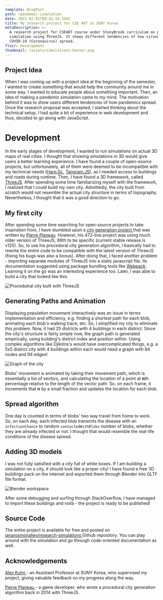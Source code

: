 ```yaml
---
template: BlogPost
path: /pandemic-simulation
date: 2021-02-01T09:42:14.244Z
title: My research project for CSE 487 at SUNY Korea
metaDescription: >-
  A research project for CSE487 course under StonyBrook curriculum on pandemic
  simulation using ThreeJS. It shows different tendencies of how viruses like
  COVID-19 (Coronavirus) spread.
flair: Development
thumbnail: /assets/simulations-banner.png
---
```

## Project Idea

When I was coming up with a project idea at the beginning of the semester, I wanted to create something that would help the community around me in some way. I wanted to educate people about something important. Then, an idea of making a pandemic simulation came to my mind. The motivation behind it was to show users different tendencies of how pandemics spread. Once the research proposal was accepted, I started thinking about the technical setup. I had quite a bit of experience in web development and thus, decided to go along with JavaScript.

# Development

In the early stages of development, I wanted to run simulations on actual 3D maps of real cities. I thought that showing simulations in 3D would give users a better learning experience. I have found a couple of open-source projects, but unfortunately, all of them were deemed to be incompatible with my technical needs ([Harp.GL](http://harp.gl/), [Tangram.JS](https://github.com/tangrams/tangram)), as I needed access to buildings and roads during runtime. Then, I have found a 3D framework, called [ThreeJS](http://threejs.org/). After spending some time familiarizing myself with the framework, I realized that I could build my own city. Admittedly, the city built from scratch would not resemble the actual city structure in terms of topography. Nevertheless, I thought that it was a good direction to go.

## My first city

After spending some time searching for open-source projects to take inspiration from, I have stumbled upon a [city generation project ](https://thatfrenchgamedev.com/games/random-city-generator/)that was written by [Pierre Planeau](https://thatfrenchgamedev.com/pierre-planeau/). However, his 472-line project was using much older version of ThreeJS, 66th to be specific (current stable release is v125). So, to use his procedural city generation algorithm, I basically had to rewrite the entire code to be compatible with the latest version of ThreeJS (fixing his bugs was also a bonus). After doing that, I faced another problem - importing separate modules of ThreeJS into a static javascript file. Its documentation suggested using package bundling tools like [Webpack](https://webpack.js.org/). Learning it on the go was an interesting experience too. Later, I was able to build a city that looked like this:

![Procedutral city built with ThreeJS](/assets/generated-city-2.png "City")

## Generating Paths and Animation

Displaying population movement interactively was an issue in terms implementation and efficiency, e.g. finding a shortest path for each blob, animating each blob's walking trace, etc. So, I simplified my city to eliminate this problem. Now, it had 25 districts with 4 buildings in each district. Since the city's structure is fairly simple now, the graph path is generated empirically, using building's district index and position within. Using complex algorithms like Djikstra's would have overcomplicated things, e.g. a 5x5 district city with 4 buildings within each would need a graph with 84 nodes and 94 edges!

![Graph of the city](/assets/city-graph.png "Blobs' movement graph path")

Blobs' movement is animated by taking their movement path, which is essentially a list of vectors, and calculating the location of a point at **n**th percentage relative to the length of the vector path. So, on each frame, it increments that **n** by a small fraction and updates the location for each blob.

## Spread algorithm

One day is counted in terms of blobs' two way travel from home to work. So, on each day, each infected blob transmits the disease with an `infectionChance` to random `contactedWithBlobs` number of blobs, whether they are already infected or not. I thought that would resemble the real-life conditions of the disease spread.

## Adding 3D models

I was not fully satisfied with a city full of white boxes. If I am building a simulation on a city, it should look like a proper city! I have found a free 3D buildings pack on the internet and exported them through Blender into GLTF file format.

![Blender workspace](/assets/building-model.png "Buildings' structure in Blender")

After some debugging and surfing through StackOverflow, I have managed to import these buildings and voilà - the project is ready to be published!

## Source Code

The entire project is available for free and posted on [janarosmonaliev/research-simulations ](https://github.com/janarosmonaliev/research-simulations)Github repository. You can play around with the simulation and go through code-oriented documentation as well.

## Acknowledgements

[Alex Kuhn ](http://www.alexckuhn.com/about/)- an Assistant Professor at SUNY Korea, who supervised my project, giving valuable feedback on my progress along the way.

[Pierre Planeau ](https://thatfrenchgamedev.com/pierre-planeau/)- a game developer, who wrote a procedural city generation algorithm back in 2014 with ThreeJS.
